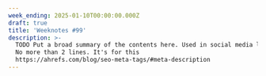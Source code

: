 ```yaml
---
week_ending: 2025-01-10T00:00:00.000Z
draft: true
title: 'Weeknotes #99'
description: >-
  TODO Put a broad summary of the contents here. Used in social media links etc.
  No more than 2 lines. It's for this
  https://ahrefs.com/blog/seo-meta-tags/#meta-description
---
```


